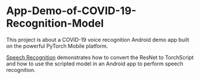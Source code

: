 # App-Demo-of-COVID-19-Recognition-Model
This project is about a COVID-19 voice recognition Android demo app built on the powerful PyTorch Mobile platform.

[Speech Recognition](https://github.com/bluetex315/App-Demo-of-COVID-19-Recognition-Model/tree/main/app/src/main/java/com/example/mlseriesdemo) demonstrates how to convert the ResNet to TorchScript and how to use the scripted model in an Android app to perform speech recognition.
